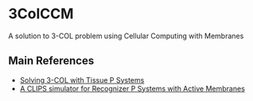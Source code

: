 # 3ColCCM
A solution to 3-COL problem using Cellular Computing with Membranes

## Main References
* [Solving 3-COL with Tissue P Systems](http://www.gcn.us.es/4BWMC/vol2/diaz.pdf)
* [A CLIPS simulator for Recognizer P Systems with Active Membranes](http://cantor.cs.us.es/2BWMC/bravolpdf/CLIPS.pdf)
